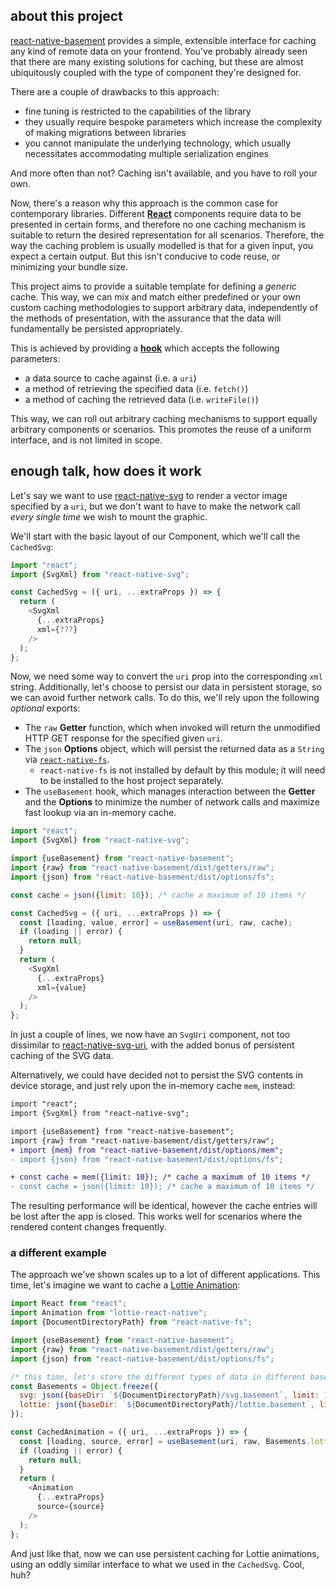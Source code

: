 ## about this project

[react-native-basement](https://github.com/cawfree/react-native-basement) provides a simple, extensible interface for caching any kind of remote data on your frontend. You've probably already seen that there are many existing solutions for caching, but these are almost ubiquitously coupled with the type of component they're designed for. 

There are a couple of drawbacks to this approach:

  - fine tuning is restricted to the capabilities of the library
  - they usually require bespoke parameters which increase the complexity of making migrations between libraries
  - you cannot manipulate the underlying technology, which usually necessitates accommodating multiple serialization engines

And more often than not? Caching isn't available, and you have to roll your own.

Now, there's a reason why this approach is the common case for contemporary libraries. Different [**React**](https://reactjs.org/) components require data to be presented in certain forms, and therefore no one caching mechanism is suitable to return the desired representation for all scenarios. Therefore, the way the caching problem is usually modelled is that for a given input, you expect a certain output. But this isn't conducive to code reuse, or minimizing your bundle size.

This project aims to provide a suitable template for defining a _generic_ cache. This way, we can mix and match either predefined or your own custom caching methodologies to support arbitrary data, independently of the methods of presentation, with the assurance that the data will fundamentally be persisted appropriately.

This is achieved by providing a [**hook**](https://reactjs.org/docs/hooks-intro.html) which accepts the following parameters:

  - a data source to cache against (i.e. a `uri`)
  - a method of retrieving the specified data (i.e. `fetch()`)
  - a method of caching the retrieved data (i.e. `writeFile()`)

This way, we can roll out arbitrary caching mechanisms to support equally arbitrary components or scenarios. This promotes the reuse of a uniform interface, and is not limited in scope.

## enough talk, how does it work

Let's say we want to use [react-native-svg](https://github.com/react-native-community/react-native-svg) to render a vector image specified by a `uri`, but we don't want to have to make the network call _every single time_ we wish to mount the graphic. 

We'll start with the basic layout of our Component, which we'll call the `CachedSvg`:

```javascript
import "react";
import {SvgXml} from "react-native-svg";

const CachedSvg = ({ uri, ...extraProps }) => {
  return (
    <SvgXml
      {...extraProps}
      xml={???}
    />
  );
};
```

Now, we need some way to convert the `uri` prop into the corresponding `xml` string. Additionally, let's choose to persist our data in persistent storage, so we can avoid further network calls. To do this, we'll rely upon the following _optional_ exports:

  - The `raw` **Getter** function, which when invoked will return the unmodified HTTP GET response for the specified given `uri`.
  - The `json` **Options** object, which will persist the returned data as a `String` via [`react-native-fs`]().
    - `react-native-fs` is not installed by default by this module; it will need to be installed to the host project separately.
  - The `useBasement` hook, which manages interaction between the **Getter** and the **Options** to minimize the number of network calls and maximize fast lookup via an in-memory cache.

```javascript
import "react";
import {SvgXml} from "react-native-svg";

import {useBasement} from "react-native-basement";
import {raw} from "react-native-basement/dist/getters/raw";
import {json} from "react-native-basement/dist/options/fs";

const cache = json({limit: 10}); /* cache a maximum of 10 items */

const CachedSvg = ({ uri, ...extraProps }) => {
  const [loading, value, error] = useBasement(uri, raw, cache);
  if (loading || error) {
    return null;
  }
  return (
    <SvgXml
      {...extraProps}
      xml={value}
    />
  );
};
```

In just a couple of lines, we now have an `SvgUri` component, not too dissimilar to [react-native-svg-uri](https://github.com/vault-development/react-native-svg-uri), with the added bonus of persistent caching of the SVG data.

Alternatively, we could have decided not to persist the SVG contents in device storage, and just rely upon the in-memory cache `mem`, instead:

```diff
import "react";
import {SvgXml} from "react-native-svg";

import {useBasement} from "react-native-basement";
import {raw} from "react-native-basement/dist/getters/raw";
+ import {mem} from "react-native-basement/dist/options/mem";
- import {json} from "react-native-basement/dist/options/fs";

+ const cache = mem({limit: 10}); /* cache a maximum of 10 items */
- const cache = json({limit: 10}); /* cache a maximum of 10 items */
```

The resulting performance will be identical, however the cache entries will be lost after the app is closed. This works well for scenarios where the rendered content changes frequently.

### a different example

The approach we've shown scales up to a lot of different applications. This time, let's imagine we want to cache a [Lottie Animation](https://github.com/react-native-community/lottie-react-native):

```javascript
import React from "react";
import Animation from "lottie-react-native";
import {DocumentDirectoryPath} from "react-native-fs";

import {useBasement} from "react-native-basement";
import {raw} from "react-native-basement/dist/getters/raw";
import {json} from "react-native-basement/dist/options/fs";

/* this time, let's store the different types of data in different basements so we can apply alternate caching mechanisms  */
const Basements = Object.freeze({
  svg: json({baseDir: `${DocumentDirectoryPath}/svg.basement`, limit: 10}),
  lottie: json({baseDir: `${DocumentDirectoryPath}/lottie.basement`, limit: 10}),
});

const CachedAnimation = ({ uri, ...extraProps }) => {
  const [loading, source, error] = useBasement(uri, raw, Basements.lottie);
  if (loading || error) {
    return null;
  }
  return (
    <Animation
      {...extraProps}
      source={source}
    />
  );
};
```

And just like that, now we can use persistent caching for Lottie animations, using an oddly similar interface to what we used in the `CachedSvg`.  Cool, huh?
